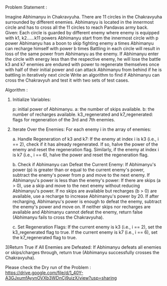 Problem Statement :

Imagine Abhimanyu in Chakravyuha. There are 11 circles in the Chakravyuha surrounded by
different enemies. Abhimanyu is located in the innermost circle and has to cross all the 11
circles to reach Pandavas army back.
Given:
Each circle is guarded by different enemy where enemy is equipped with k1, k2……k11
powers
Abhimanyu start from the innermost circle with p power
Abhimanyu has a boon to skip fighting enemy a times
Abhimanyu can recharge himself with power b times
Battling in each circle will result in loss of the same power from Abhimanyu as the enemy. If
Abhimanyu enter the circle with energy less than the respective enemy, he will lose the battle
k3 and k7 enemies are endured with power to regenerate themselves once with half of their
initial power and can attack Abhimanyu from behind if he is battling in iteratively next circle
Write an algorithm to find if Abhimanyu can cross the Chakravyuh and test it with two sets of
test cases.

Algorithm :

1) Initialize Variables:

     p: initial power of Abhimanyu.
     a: the number of skips available.
     b: the number of recharges available.
     k3_regenerated and k7_regenerated: flags for regeneration of the 3rd and 7th enemies.

2) Iterate Over the Enemies:
For each enemy i in the array of enemies:

    a. Handle Regeneration of k3 and k7:
       If the enemy at index i is k3 (i.e., i == 2), check if it has already regenerated. If so, halve the power of the enemy and reset the regeneration flag.
       Similarly, if the enemy at index i is k7 (i.e., i == 6), halve the power and reset the regeneration flag.

    b. Check if Abhimanyu can Defeat the Current Enemy:
       If Abhimanyu's power (p) is greater than or equal to the current enemy's power, subtract the enemy's power from p and move to the next enemy.
       If Abhimanyu's power is less than the enemy's power:
       If there are skips (a > 0), use a skip and move to the next enemy without reducing Abhimanyu's power.
       If no skips are available but recharges (b > 0) are available, use a recharge to increase Abhimanyu's power by 20. If after recharging, Abhimanyu's power is enough to defeat the enemy, subtract the enemy's power and move on.
        If neither skips nor recharges are available and Abhimanyu cannot defeat the enemy, return false (Abhimanyu fails to cross the Chakravyuha).
   
   c. Set Regeneration Flags:
      If the current enemy is k3 (i.e., i == 2), set the k3_regenerated flag to true.
      If the current enemy is k7 (i.e., i == 6), set the k7_regenerated flag to true.

3)Return True if All Enemies are Defeated:
      If Abhimanyu defeats all enemies or skips/charges through, return true (Abhimanyu successfully crosses the Chakravyuha).

Please check the Dry run of the Problem : https://drive.google.com/file/d/1_40Y-A3GJxumfAyvnOVXb3WDnCj9uizX/view?usp=sharing
